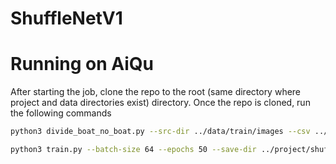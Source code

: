 # ShuffleNetV1

# Running on AiQu

After starting the job, clone the repo to the root (same directory where project and data directories exist) directory. Once the repo is cloned, run the following commands

````bash
python3 divide_boat_no_boat.py --src-dir ../data/train/images --csv ../data/train_ship_segmentations_v2.csv --dest-dir ./data
````
````bash
python3 train.py --batch-size 64 --epochs 50 --save-dir ../project/shuffleNet-results/model-weights --save-interval 5 --img-height 768 --img-width 768 --num-classes 2 --groups 3
````
